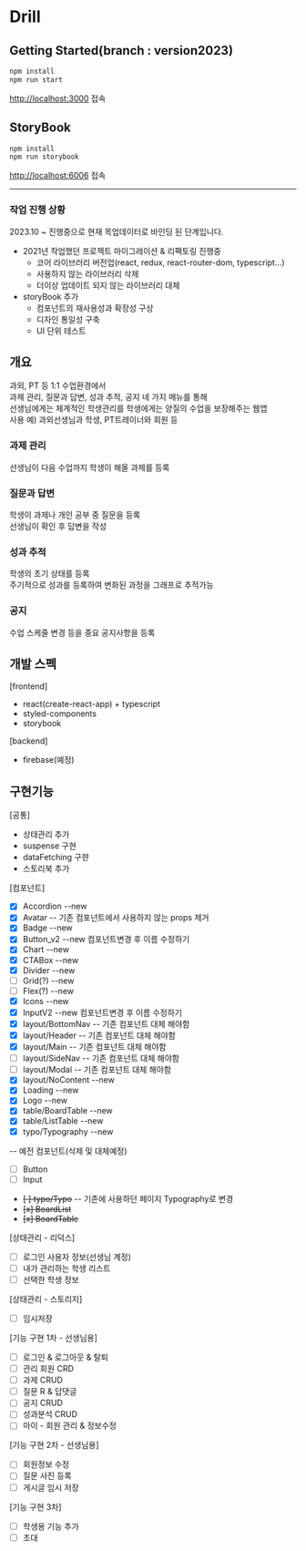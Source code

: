 # Drill

## Getting Started(branch : version2023)

```bash
npm install
npm run start
```

[http://localhost:3000](http://localhost:3000) 접속

## StoryBook

```bash
npm install
npm run storybook
```

[http://localhost:6006](http://localhost:6006) 접속

---

### 작업 진행 상황

2023.10 ~ 진행중으로 현재 목업데이터로 바인딩 된 단계입니다.

- 2021년 작업했던 프로젝트 마이그레이션 & 리팩토링 진행중
  - 코어 라이브러리 버전업(react, redux, react-router-dom, typescript...)
  - 사용하지 않는 라이브러리 삭제
  - 더이상 업데이트 되지 않는 라이브러리 대체
- storyBook 추가
  - 컴포넌트의 재사용성과 확장성 구상
  - 디자인 통일성 구축
  - UI 단위 테스트

## 개요

과외, PT 등 1:1 수업환경에서  
과제 관리, 질문과 답변, 성과 추적, 공지 네 가지 메뉴를 통해  
선생님에게는 체계적인 학생관리를 학생에게는 양질의 수업을 보장해주는 웹앱  
사용 예) 과외선생님과 학생, PT트레이너와 회원 등

### 과제 관리

선생님이 다음 수업까지 학생이 해올 과제를 등록

### 질문과 답변

학생이 과제나 개인 공부 중 질문을 등록  
선생님이 확인 후 답변을 작성

### 성과 추적

학생의 초기 상태를 등록  
주기적으로 성과를 등록하여 변화된 과정을 그래프로 추적가능

### 공지

수업 스케줄 변경 등을 중요 공지사항을 등록

## 개발 스펙

[frontend]

- react(create-react-app) + typescript
- styled-components
- storybook

[backend]

- firebase(예정)

## 구현기능

[공통]

- 상태관리 추가
- suspense 구현
- dataFetching 구햔
- 스토리북 추가

[컴포넌트]

- [x] Accordion --new
- [x] Avatar -- 기존 컴포넌트에서 사용하지 않는 props 제거
- [x] Badge --new
- [x] Button_v2 --new 컴포넌트변경 후 이름 수정하기
- [x] Chart --new
- [x] CTABox --new
- [x] Divider --new
- [ ] Grid(?) --new
- [ ] Flex(?) --new
- [x] Icons --new
- [x] InputV2 --new 컴포넌트변경 후 이름 수정하기
- [x] layout/BottomNav -- 기존 컴포넌트 대체 해야함
- [x] layout/Header -- 기존 컴포넌트 대체 해야함
- [x] layout/Main -- 기존 컴포넌트 대체 해야함
- [ ] layout/SideNav -- 기존 컴포넌트 대체 해야함
- [ ] layout/Modal -- 기존 컴포넌트 대체 해야함
- [x] layout/NoContent --new
- [x] Loading --new
- [x] Logo --new
- [x] table/BoardTable --new
- [x] table/ListTable --new
- [x] typo/Typography --new

-- 예전 컴포넌트(삭제 및 대체예정)

- [ ] Button
- [ ] Input
- ~~[ ] typo/Typo~~ -- 기존에 사용하던 페이지 Typography로 변경
- ~~[x] BoardList~~
- ~~[x] BoardTable~~

[상태관리 - 리덕스]

- [ ] 로그인 사용자 정보(선생님 계정)
- [ ] 내가 관리하는 학생 리스트
- [ ] 선택한 학생 정보

[상태관리 - 스토리지]

- [ ] 임시저장

[기능 구현 1차 - 선생님용]

- [ ] 로그인 & 로그아웃 & 탈퇴
- [ ] 관리 회원 CRD
- [ ] 과제 CRUD
- [ ] 질문 R & 답댓글
- [ ] 공지 CRUD
- [ ] 성과분석 CRUD
- [ ] 마이 - 회원 관리 & 정보수정

[기능 구현 2차 - 선생님용]

- [ ] 회원정보 수정
- [ ] 질문 사진 등록
- [ ] 게시글 임시 저장

[기능 구현 3차]

- [ ] 학생용 기능 추가
- [ ] 초대
